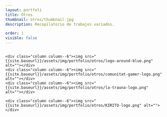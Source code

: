 ```yaml
---
layout: portfoli
title: Otros
thumbnail: otros/thumbnail.jpg
description: Recopilatorio de trabajos variados.

order: 1
visible: false
---
```


<div class="row">
	<div class="column column--6"><img src="{{site.baseurl}}/assets/img/portfolio/otros/vinil.jpg" alt=""></div>
	<div class="column column--6"><img src="{{site.baseurl}}/assets/img/portfolio/otros/macintosh-dribbble.jpg" alt=""></div>
	<div class="column column--6"><img src="{{site.baseurl}}/assets/img/portfolio/otros/canon-eos-500d.jpg" alt=""></div>

	<div class="column column--6"><img src="{{site.baseurl}}/assets/img/portfolio/otros/logo-around-blue.png" alt=""></div>
	<div class="column column--6"><img src="{{site.baseurl}}/assets/img/portfolio/otros/comunitat-gamer-logo.png" alt=""></div>
	<div class="column column--6"><img src="{{site.baseurl}}/assets/img/portfolio/otros/la-trauna-logo.png" alt=""></div>

	<div class="column column--6"><img src="{{site.baseurl}}/assets/img/portfolio/otros/KIRITO-logo.png" alt=""></div>
</div>
